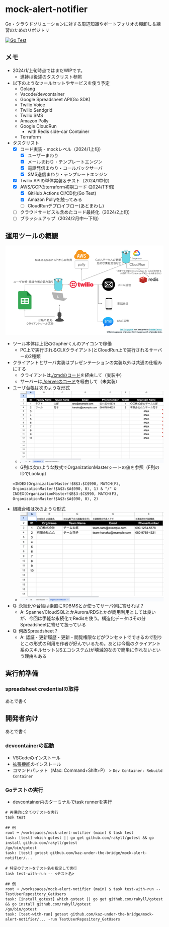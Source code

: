 # mock-alert-notifier
Go・クラウドソリューションに対する周辺知識やポートフォリオの棚卸し＆練習のためのリポジトリ  

[![Go Test](https://github.com/kaz-under-the-bridge/mock-alert-notifier/actions/workflows/go_test.yaml/badge.svg)](https://github.com/kaz-under-the-bridge/mock-alert-notifier/actions/workflows/go_test.yaml)

## メモ
- 2024/1/上旬時点ではまだWIPです。
  - 進捗は後述のタスクリスト参照
- 以下のようなツールセットやサービスを使う予定
  - Golang
  - Vscode/devcontainer
  - Google Spreadsheet API(Go SDK)
  - Twilio Voice
  - Twilio Sendgrid
  - Twilio SMS
  - Amazon Polly
  - Google CloudRun
    - with Redis side-car Container
  - Terraform
- タスクリスト
  - [x] コード実装 - mockレベル（2024/1上旬）
    - [x] ユーザーまわり
    - [x] メールまわり・テンプレートエンジン
    - [x] 電話発信まわり・コールバックサーバ
    - [x] SMS送信まわり・テンプレートエンジン
  - [x] Twilio APIの単体実装＆テスト（2024/1中旬）
  - [x] AWS/GCPのterraform初期コード (2024/1下旬)
    - [x] GitHub Actions CI/CD化(Go Test)
    - [x] Amazon Pollyを触ってみる
    - [ ] CloudRunデプロイフロー(あとまわし)
  - [ ] クラウドサービスも含めたコード最終化（2024/2上旬）
  - [ ] ブラッシュアップ（2024/2月中〜下旬）

## 運用ツールの概観

![tools_overview](./pictures/tools_overview.png)

- ツール本体は上記のGopherくんのアイコンで稼働
  - PC上で実行されるCLI(クライアント)とCloudRun上で実行されるサーバーの2種類
- クライアントとサーバ実装はプレゼンテーションの実装以外は共通の仕組みにする
  - クライアントは[./cmdのコード](./cmd)を経由して（実装中）
  - サーバーは[./serverのコード](./server)を経由して（未実装）
- ユーザ台帳は次のような形式
  - ![ユーザ台帳](./pictures/user_master.png)
  - G列は次のような数式でOrganizationMasterシートの値を参照（F列のIDでLookup）
  ```
  =INDEX(OrganizationMaster!$B$3:$C$990, MATCH(F3, OrganizationMaster!$A$3:$A$990, 0), 1) & "/" & INDEX(OrganizationMaster!$B$3:$C$990, MATCH(F3, OrganizationMaster!$A$3:$A$990, 0), 2)
  ```
- 組織台帳は次のような形式
  - ![組織台帳](./pictures/org_master.png)
- Q: 永続化や台帳は素直にRDBMSとか使ってサーバ側に寄せれば？
  - A: Spanner/CloudSQLとかAurora/RDSとかが商用利用としては良いが、今回は手軽な永続化でRedisを使う。構造化データはその分Spreadsheetに寄せて扱っている
- Q: 何故Spreadsheet？
  - A: 認証・更新履歴・更新・閲覧権限などがワンセットでできるので割りとこの形式の利用を作者が好んでいるため。あとは今風のクライアント系のスキルセット(JSエコシステム)が壊滅的なので簡単に作れないという理由もある

## 実行前準備

### spreadsheet credentialの取得

あとで書く

## 開発者向け

あとで書く

### devcontainerの起動
- VSCodeのインストール
- [拡張機能](https://marketplace.visualstudio.com/items?itemName=ms-vscode-remote.remote-containers)のインストール
- コマンドパレット（Mac: Command+Shift+P） > `Dev Container: Rebuild Container`

### Goテストの実行
- devcontainer内のターミナルでtask runnerを実行
```
# 再帰的に全てのテストを実行
task test

## 例
root ➜ /workspaces/mock-alert-notifier (main) $ task test
task: [test] which gotest || go get github.com/rakyll/gotest && go install github.com/rakyll/gotest
/go/bin/gotest
task: [test] gotest github.com/kaz-under-the-bridge/mock-alert-notifier/...

# 特定のテストをテスト名を指定して実行
task test-with-run -- <テスト名>

## 例
root ➜ /workspaces/mock-alert-notifier (main) $ task test-with-run -- TestUserRepository_GetUsers
task: [install_gotest] which gotest || go get github.com/rakyll/gotest && go install github.com/rakyll/gotest
/go/bin/gotest
task: [test-with-run] gotest github.com/kaz-under-the-bridge/mock-alert-notifier/... -run TestUserRepository_GetUsers 
```
